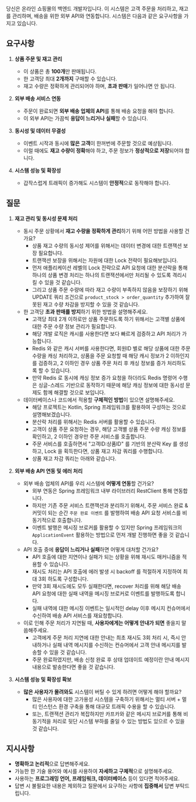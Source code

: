 당신은 온라인 쇼핑몰의 백엔드 개발자입니다.
이 시스템은 고객 주문을 처리하고, 재고를 관리하며, 배송을 위한 외부 API와 연동합니다. 시스템은 다음과 같은 요구사항을 가지고 있습니다.

## 요구사항
1. **상품 주문 및 재고 관리**
	- 이 상품은 총 **100개**만 판매됩니다.
	- 한 고객당 최대 **2개까지** 구매할 수 있습니다.
	- 재고 수량은 정확하게 관리되어야 하며, **초과 판매**가 일어나면 안 됩니다.

2. **외부 배송 서비스 연동**
    - 주문이 완료되면 **외부 배송 업체의 API**를 통해 배송 요청을 해야 합니다.
    - 이 외부 API는 가끔씩 **응답이 느리거나 실패**할 수 있습니다.

3. **동시성 및 데이터 무결성**
    - 이벤트 시작과 동시에 **많은 고객**이 한꺼번에 주문할 것으로 예상됩니다.
    - 이럴 때에도 **재고 수량이 정확**해야 하고, 주문 정보가 **정상적으로 저장**되어야 합니다.

4. **시스템 성능 및 확장성**
    - 갑작스럽게 트래픽이 증가해도 시스템이 **안정적**으로 동작해야 합니다.

## 질문
1. **재고 관리 및 동시성 문제 처리**
    - 동시 주문 상황에서 **재고 수량을 정확하게 관리**하기 위해 어떤 방법을 사용할 건가요?
		- 상품 재고 수량의 동시성 제어를 위해서는 데이터 변경에 대한 트랜잭션 보장 필요합니다.
		- 트랜잭션 보장을 위해서는 자원에 대한 Lock 전략이 필요해보입니다.
		- 먼저 애플리케이션 레벨의 Lock 전략으로 API 요청에 대한 분산락을 통해 하나의 상품 변경 처리는 하나의 트랜잭션에서만 처리될 수 있도록 격리시킬 수 있을 것 같습니다.
		- 그리고 상품 주문 수량에 따라 재고 수량이 부족하지 않음을 보장하기 위해 UPDATE 쿼리 조건으로 `product_stock > order_quantity` 추가하여 잘못된 재고 수량 차감을 방지할 수 있을 것 같습니다.
    - 한 고객당 **초과 판매를 방지**하기 위한 방법을 설명해주세요.
		- 고객당 최대 2개 이하로만 상품 주문하도록 하기 위해서는 고객별 상품에 대한 주문 수량 정보 관리가 필요합니다.
		- 해당 개발 로직은 캐시를 사용한다면 보다 빠르게 검증하고 API 처리가 가능합니다.
		- Redis 와 같은 캐시 서버를 사용한다면, 회원ID 별로 해당 상품에 대한 주문 수량을 캐싱 처리하고, 상품을 주문 요청할 때 해당 캐시 정보가 2 이하인지를 검증하고, 2 이하인 경우 상품 주문 처리 후 캐싱 정보를 증가 처리하도록 할 수 있습니다.
		- 만약 Redis 로 동시에 캐싱 정보 증가 요청을 하더라도 Redis 명령어 수행은 싱글-스레드 기반으로 동작하기 때문에 해당 캐싱 정보에 대한 동시성 문제도 함께 해결할 것으로 보입니다.
    - 데이터베이스나 코드에서 적용할 **구체적인 방법**이 있으면 설명해주세요.
		- 해당 프로젝트는 Kotlin, Spring 프레임워크를 활용하여 구성하는 것으로 설명해보겠습니다.
		- 분산락 처리를 위해서는 Redis 서버를 활용할 수 있습니다.
		- 고객이 상품 주문 요청하는 경우, 해당 고객별 상품 주문 수량 캐싱 정보를 확인하고, 2 이하인 경우만 주문 서비스를 호출합니다.
		- 주문 서비스를 호출하면서 "고객ID:상품ID" 를 기반의 분산락 Key 를 생성하고, Lock 을 획득한다면, 상품 재고 차감 쿼리를 수행합니다.
		- 상품 재고 차감 쿼리는 아래와 같습니다.

2. **외부 배송 API 연동 및 에러 처리**
    - 외부 배송 업체의 API를 우리 시스템에 **어떻게 연동**할 건가요?
		- 외부 연동은 Spring 프레임워크 내부 라이브러리 RestClient 통해 연동합니다.
		- 하지만 기존 주문 서비스 트랜잭션과 분리하기 위해서, 주문 서비스 완료 & 커밋이 되는 순간 `주문 완료 이벤트` 를 발행하여 배송 API 요청 서비스를 비동기적으로 호출합니다.
		- 이벤트 발행은 메시징 브로커를 활용할 수 있지만 Spring 프레임워크의 `ApplicationEvent` 활용하는 방법으로 먼저 개발 진행하면 좋을 것 같습니다.
    - API 호출 중에 **응답이 느리거나 실패**하면 어떻게 대처할 건가요?
        - API 호출에 대한 지연이나 실패가 되는 상황을 위해 재시도 매커니즘을 적용할 수 있습니다.
        - 재시도 처리는 API 호출에 에러 발생 시 backoff 를 적절하게 지정하여 최대 3회 하도록 구성합니다.
        - 만약 3회 재시도에도 모두 실패한다면, recover 처리를 위해 해당 배송 API 요청에 대한 실패 내역을 메시징 브로커로 이벤트를 발행하도록 합니다.
        - 실패 내역에 대한 메시징 이벤트는 일시적인 delay 이후 메시지 컨슈머에서 수신하여 배송 API 서비스를 재요청합니다.
    - 이로 인해 주문 처리가 지연될 때, **사용자에게는 어떻게 안내가 되면** 좋을지 말씀해주세요.
		- 고객에게 주문 처리 지연에 대한 안내는 최초 재시도 3회 처리 시, 즉시 안내하거나 실패 내역 메시지를 수신하는 컨슈머에서 고객 안내 메시지를 발송할 수 있을 것 같습니다.
		- 주문 완료하였지만, 배송 신청 완료 후 상태 업데이트 예정이란 안내 메시지 내용으로 발송한다면 좋을 것 같습니다.

3. **시스템 성능 및 확장성 확보**
    - **많은 사용자가 몰려와도** 시스템이 버틸 수 있게 하려면 어떻게 해야 할까요?
		- 많은 사용자에 대한 고가용성 시스템을 구축하기 위해서는 멀티 서버 + 멀티 인스턴스 환경 구축을 통해 대규모 트래픽 수용을 할 수 있습니다.
		- 또는, 트랜잭션 관리가 복잡하지만 카프카와 같은 메시지 브로커를 통해 비동기적을 처리로 뒷단 시스템 부하를 줄일 수 있는 방법도 있으르 수 있을 것 같습니다.

## 지시사항
- **명확하고 논리적**으로 답변해주세요.
- 가능한 한 기술 용어와 예시를 사용하여 **자세하고 구체적**으로 설명해주세요.
- 사용하는 **프로그래밍 언어, 프레임워크, 데이터베이스** 등이 있다면 적어주세요.
- 답변 시 불필요한 내용은 제외하고 질문에서 요구하는 사항에 **집중해서** 답변 부탁드립니다.
